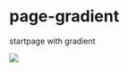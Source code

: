# page-gradient

startpage with gradient

<img src="/Users/jennifer/Projects/page-gradient/images/page-gradient.png">
